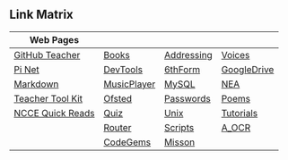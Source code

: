 ## Link Matrix

| Web Pages |   |   |   |
| - | - | - | - |
|[GitHub Teacher](https://education.github.com/teachers)|[Books](NoteTree/Bookers.md)|[Addressing](NoteTree/Addressing.md)|[Voices](NoteTree/ChildernsVoices.md)|
|[Pi Net](http://pinet.org.uk/)|[DevTools](NoteTree/DevelopmentTools.md)|[6thForm](NoteTree/EsherSixthForm.md)|[GoogleDrive](NoteTree/GoogleDrive.md)|
|[Markdown](https://www.markdownguide.org/cheat-sheet)|[MusicPlayer](NoteTree/MusicPlayer.md)|[MySQL](NoteTree/MySQL.md)|[NEA](NoteTree/NEA.md)|
|[Teacher Tool Kit](https://www.teachertoolkit.co.uk/)|[Ofsted](NoteTree/Ofsted_CAS.md)|[Passwords](NoteTree/Passwords.md)|[Poems](NoteTree/Poems.md)|
|[NCCE Quick Reads](https://blog.teachcomputing.org/tag/quickread/)|[Quiz](NoteTree/QuizSites.md)|[Unix](NoteTree/UnixCommands.md)|[Tutorials](NoteTree/Tutorials.md)|
||[Router](NoteTree/Router.md)|[Scripts](NoteTree/Script.md)|[A_OCR](NoteTree/OCR_A_level.md)|
||[CodeGems](NoteTree/CodeGems.md)|[Misson](NoteTree/MissionStatment_2019.md)||

